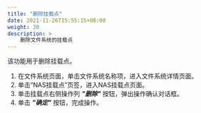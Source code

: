 ```yaml
---
title: "删除挂载点"
date: 2021-11-26T15:55:15+08:00
weight: 30
description: >
    删除文件系统的挂载点
---
```


该功能用于删除挂载点。

1. 在文件系统页面，单击文件系统名称项，进入文件系统详情页面。
2. 单击“NAS挂载点”页签，进入NAS挂载点页面。
3. 单击挂载点右侧操作列 **_"删除"_** 按钮，弹出操作确认对话框。
4. 单击 **_"确定"_** 按钮，完成操作。
